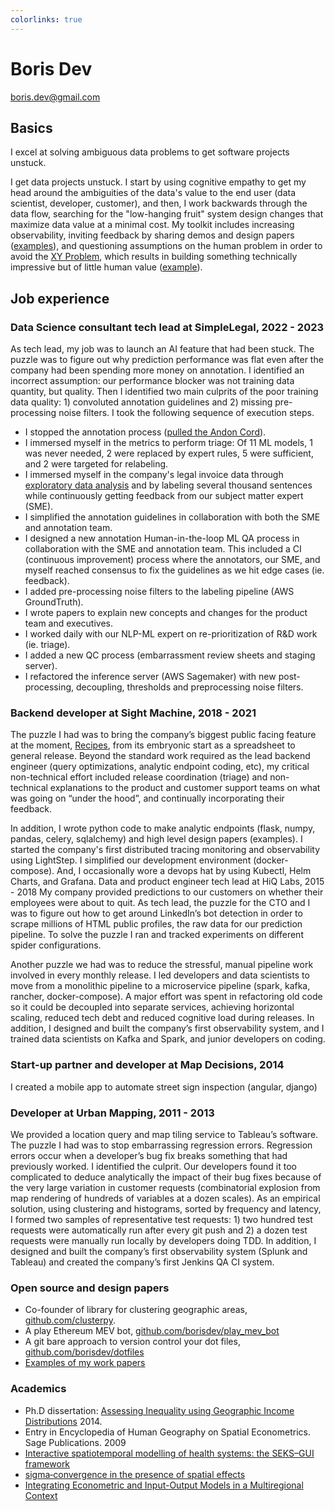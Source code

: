 ```yaml
---
colorlinks: true
---
```


# Boris Dev

boris.dev@gmail.com

## Basics

I excel at solving ambiguous data problems to get software projects unstuck. 

I get data projects unstuck. 
I start by using cognitive empathy to get my head around the ambiguities of the data's value to the end user (data scientist, developer, customer), and then, I work backwards through the data flow, searching for the "low-hanging fruit" system design changes that maximize data value at a minimal cost.
My toolkit includes increasing observability, inviting feedback by sharing demos and design papers ([examples](https://docs.google.com/document/d/1pMID97O4hHkK8ok7cwLH4Y4KpsgQSPUAXtYrscwcyb4/view)), and questioning assumptions on the human problem in order to avoid 
the [XY Problem](https://xyproblem.info/), which results in building something technically impressive but of little human value ([example](https://upload.wikimedia.org/wikipedia/commons/a/a9/Rube_Goldberg%27s_%22Self-Operating_Napkin%22_%28cropped%29.gif)).

## Job experience

### Data Science consultant tech lead at SimpleLegal, 2022 - 2023

As tech lead, my job was to launch an AI feature that had been stuck. The puzzle was to figure out why prediction performance was flat even after the company had been spending more money on annotation. I identified an incorrect assumption: our performance blocker was not training data quantity, but quality. Then I identified two main culprits of the poor training data quality: 1) convoluted annotation guidelines and 2) missing pre-processing noise filters. I took the following sequence of execution steps.

- I stopped the annotation process ([pulled the Andon Cord](https://medium.com/@jjruescas/to-improve-pull-the-cord-ec309fa9d701#:~:text=%E2%80%9CAndon%20Cord%E2%80%9D%20is%20a%20principle,stops%20to%20get%20them%20fixed.)).
- I immersed myself in the metrics to perform triage: Of 11 ML models, 1 was never needed, 2 were replaced by expert rules, 5 were sufficient, and 2 were targeted for relabeling.
- I immersed myself in the company's legal invoice data through [exploratory data analysis](https://hbr.org/2018/12/what-great-data-analysts-do-and-why-every-organization-needs-them) and by labeling several thousand sentences while continuously getting feedback from our subject matter expert (SME).
- I simplified the annotation guidelines in collaboration with both the SME and annotation team.
- I designed a new annotation Human-in-the-loop ML QA process in collaboration with the SME and annotation team. This included a CI (continuous improvement) process where the annotators, our SME, and myself reached consensus to fix the guidelines as we hit edge cases (ie. feedback).
- I added pre-processing noise filters to the labeling pipeline (AWS GroundTruth).
- I wrote papers to explain new concepts and changes for the product team and executives.
- I worked daily with our NLP-ML expert on re-prioritization of R&D work (ie. triage).
- I added a new QC process (embarrassment review sheets and staging server).
- I refactored the inference server (AWS Sagemaker) with new post-processing, decoupling, thresholds and preprocessing noise filters.

### Backend developer at Sight Machine, 2018 - 2021

The puzzle I had was to bring the company’s biggest public facing feature at the moment, [Recipes](https://sightmachine.com/blog/manufacturing-dynamic-recipes/), from its embryonic start as a spreadsheet to general release. Beyond the standard work required as the lead backend engineer (query optimizations, analytic endpoint coding, etc), my critical non-technical effort included release coordination (triage) and non-technical explanations to the product and customer support teams on what was going on “under the hood”, and continually incorporating their feedback.

In addition, I wrote python code to make analytic endpoints (flask, numpy, pandas, celery, sqlalchemy) and high level design papers (examples). I started the company's first distributed tracing monitoring and observability using LightStep. I simplified our development environment (docker-compose). And, I occasionally wore a devops hat by using Kubectl, Helm Charts, and Grafana. 
Data and product engineer tech lead at HiQ Labs, 2015 - 2018 
My company provided predictions to our customers on whether their employees were about to quit. As tech lead, the puzzle for the CTO and I was to figure out how to get around LinkedIn’s bot detection in order to scrape millions of HTML public profiles, the raw data for our prediction pipeline. To solve the puzzle I ran and tracked experiments on different spider configurations.

Another puzzle we had was to reduce the stressful, manual pipeline work involved in every monthly release. I led developers and data scientists to move from a monolithic pipeline to a microservice pipeline (spark, kafka, rancher, docker-compose). A major effort was spent in refactoring old code so it could be decoupled into separate services, achieving horizontal scaling, reduced tech debt and reduced cognitive load during releases. In addition, I designed and built the company’s first observability system, and I trained data scientists on Kafka and Spark, and junior developers on coding.

### Start-up partner and developer at Map Decisions, 2014

I created a mobile app to automate street sign inspection (angular, django)

### Developer at Urban Mapping, 2011 - 2013

We provided a location query and map tiling service to Tableau’s software. The puzzle I had was to stop embarrassing regression errors. Regression errors occur when a developer’s bug fix breaks something that had previously worked. I identified the culprit. Our developers found it too complicated to deduce analytically the impact of their bug fixes because of the very large variation in customer requests (combinatorial explosion from map rendering of hundreds of variables at a dozen scales). As an empirical solution, using clustering and histograms, sorted by frequency and latency, I formed two samples of representative test requests: 1) two hundred test requests were automatically run after every git push and 2) a dozen test requests were manually run locally by developers doing TDD. In addition, I designed and built the company’s first observability system (Splunk and Tableau) and created the company’s first Jenkins QA CI system.


### Open source and design papers

- Co-founder of library for clustering geographic areas, [github.com/clusterpy](https://github.com/clusterpy/clusterpy).
- A play Ethereum MEV bot, [github.com/borisdev/play_mev_bot](https://github.com/borisdev/play_mev_bot)
- A git bare approach to version control your dot files, [github.com/borisdev/dotfiles](https://github.com/borisdev/dotfiles/blob/master/README.md)
- [Examples of my work papers](https://docs.google.com/document/d/1pMID97O4hHkK8ok7cwLH4Y4KpsgQSPUAXtYrscwcyb4/edit)

### Academics

- Ph.D dissertation: [Assessing Inequality using Geographic Income Distributions](https://drive.google.com/file/d/0B3VpcoC5o49ZSzZXbnY3U0VJY2d6dWRETzh1S2Y5ZGNXRGtZ/view?pli=1&resourcekey=0-KJJYhy3nBjKMK5RSVvOisw) 2014.
- Entry in Encyclopedia of Human Geography on Spatial Econometrics. Sage Publications. 2009 
- [Interactive spatiotemporal modelling of health systems: the SEKS–GUI framework](https://link.springer.com/article/10.1007/s00477-007-0135-0)
- [sigma‐convergence in the presence of spatial effects](https://rsaiconnect.onlinelibrary.wiley.com/doi/abs/10.1111/j.1435-5957.2006.00083.x)
- [Integrating Econometric and Input-Output Models in a Multiregional Context](https://onlinelibrary.wiley.com/doi/abs/10.1111/j.1468-2257.1997.tb00771.x)
